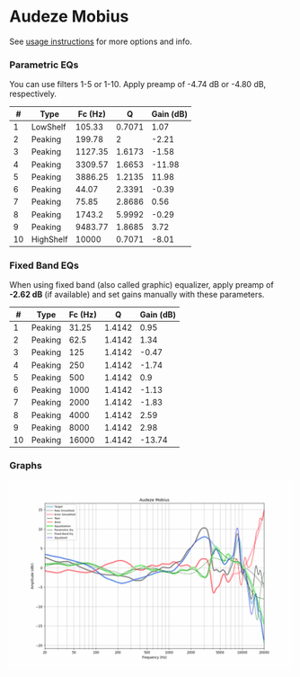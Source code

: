 # Audeze Mobius
See [usage instructions](https://github.com/jaakkopasanen/AutoEq#usage) for more options and info.

### Parametric EQs
You can use filters 1-5 or 1-10. Apply preamp of -4.74 dB or -4.80 dB, respectively.

|   # | Type      |   Fc (Hz) |      Q |   Gain (dB) |
|-----|-----------|-----------|--------|-------------|
|   1 | LowShelf  |    105.33 | 0.7071 |        1.07 |
|   2 | Peaking   |    199.78 | 2      |       -2.21 |
|   3 | Peaking   |   1127.35 | 1.6173 |       -1.58 |
|   4 | Peaking   |   3309.57 | 1.6653 |      -11.98 |
|   5 | Peaking   |   3886.25 | 1.2135 |       11.98 |
|   6 | Peaking   |     44.07 | 2.3391 |       -0.39 |
|   7 | Peaking   |     75.85 | 2.8686 |        0.56 |
|   8 | Peaking   |   1743.2  | 5.9992 |       -0.29 |
|   9 | Peaking   |   9483.77 | 1.8685 |        3.72 |
|  10 | HighShelf |  10000    | 0.7071 |       -8.01 |

### Fixed Band EQs
When using fixed band (also called graphic) equalizer, apply preamp of **-2.62 dB** (if available) and set gains manually with these parameters.

|   # | Type    |   Fc (Hz) |      Q |   Gain (dB) |
|-----|---------|-----------|--------|-------------|
|   1 | Peaking |     31.25 | 1.4142 |        0.95 |
|   2 | Peaking |     62.5  | 1.4142 |        1.34 |
|   3 | Peaking |    125    | 1.4142 |       -0.47 |
|   4 | Peaking |    250    | 1.4142 |       -1.74 |
|   5 | Peaking |    500    | 1.4142 |        0.9  |
|   6 | Peaking |   1000    | 1.4142 |       -1.13 |
|   7 | Peaking |   2000    | 1.4142 |       -1.83 |
|   8 | Peaking |   4000    | 1.4142 |        2.59 |
|   9 | Peaking |   8000    | 1.4142 |        2.98 |
|  10 | Peaking |  16000    | 1.4142 |      -13.74 |

### Graphs
![](./Audeze%20Mobius.png)

